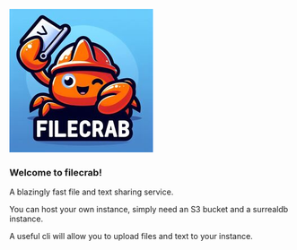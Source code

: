 ![logo](logo.jpg)

### Welcome to filecrab!
A blazingly fast file and text sharing service.

You can host your own instance, simply need an S3 bucket and a surrealdb instance.

A useful cli will allow you to upload files and text to your instance.



